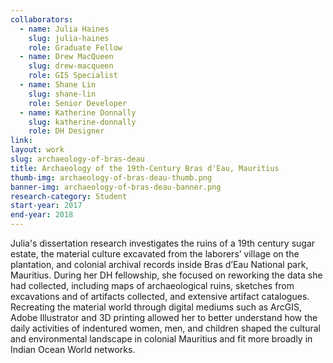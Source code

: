 ```yaml
---
collaborators: 
  - name: Julia Haines
    slug: julia-haines
    role: Graduate Fellow
  - name: Drew MacQueen
    slug: drew-macqueen
    role: GIS Specialist
  - name: Shane Lin
    slug: shane-lin
    role: Senior Developer
  - name: Katherine Donnally
    slug: katherine-donnally
    role: DH Designer
link:
layout: work
slug: archaeology-of-bras-deau
title: Archaeology of the 19th-Century Bras d'Eau, Mauritius
thumb-img: archaeology-of-bras-deau-thumb.png
banner-img: archaeology-of-bras-deau-banner.png
research-category: Student
start-year: 2017
end-year: 2018
---
```

Julia's dissertation research investigates the ruins of a 19th century sugar estate, the material culture excavated from the laborers’ village on the plantation, and colonial archival records inside Bras d’Eau National park, Mauritius. During her DH fellowship, she focused on reworking the data she had collected, including maps of archaeological ruins, sketches from excavations and of artifacts collected, and extensive artifact catalogues. Recreating the material world through digital mediums such as ArcGIS, Adobe Illustrator and 3D printing allowed her to better understand how the daily activities of indentured women, men, and children shaped the cultural and environmental landscape in colonial Mauritius and fit more broadly in Indian Ocean World networks.